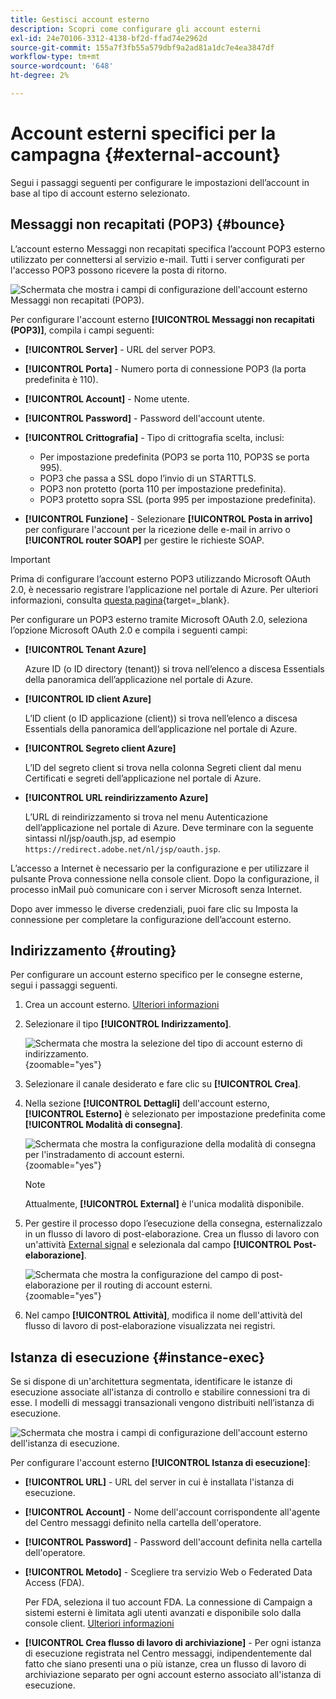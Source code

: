 ```yaml
---
title: Gestisci account esterno
description: Scopri come configurare gli account esterni
exl-id: 24e70106-3312-4138-bf2d-ffad74e2962d
source-git-commit: 155a7f3fb55a579dbf9a2ad81a1dc7e4ea3847df
workflow-type: tm+mt
source-wordcount: '648'
ht-degree: 2%

---
```


# Account esterni specifici per la campagna {#external-account}

Segui i passaggi seguenti per configurare le impostazioni dell’account in base al tipo di account esterno selezionato.

## Messaggi non recapitati (POP3) {#bounce}

L’account esterno Messaggi non recapitati specifica l’account POP3 esterno utilizzato per connettersi al servizio e-mail. Tutti i server configurati per l&#39;accesso POP3 possono ricevere la posta di ritorno.

![Schermata che mostra i campi di configurazione dell&#39;account esterno Messaggi non recapitati (POP3).](assets/external_account_bounce.png)

Per configurare l&#39;account esterno **[!UICONTROL Messaggi non recapitati (POP3)]**, compila i campi seguenti:

* **[!UICONTROL Server]** - URL del server POP3.

* **[!UICONTROL Porta]** - Numero porta di connessione POP3 (la porta predefinita è 110).

* **[!UICONTROL Account]** - Nome utente.

* **[!UICONTROL Password]** - Password dell&#39;account utente.

* **[!UICONTROL Crittografia]** - Tipo di crittografia scelta, inclusi:
   * Per impostazione predefinita (POP3 se porta 110, POP3S se porta 995).
   * POP3 che passa a SSL dopo l’invio di un STARTTLS.
   * POP3 non protetto (porta 110 per impostazione predefinita).
   * POP3 protetto sopra SSL (porta 995 per impostazione predefinita).

* **[!UICONTROL Funzione]** - Selezionare **[!UICONTROL Posta in arrivo]** per configurare l&#39;account per la ricezione delle e-mail in arrivo o **[!UICONTROL router SOAP]** per gestire le richieste SOAP.

>[!IMPORTANT]
>
>Prima di configurare l’account esterno POP3 utilizzando Microsoft OAuth 2.0, è necessario registrare l’applicazione nel portale di Azure. Per ulteriori informazioni, consulta [questa pagina](https://learn.microsoft.com/en-us/entra/identity-platform/quickstart-register-app){target=_blank}.

Per configurare un POP3 esterno tramite Microsoft OAuth 2.0, seleziona l’opzione Microsoft OAuth 2.0 e compila i seguenti campi:

* **[!UICONTROL Tenant Azure]**

  Azure ID (o ID directory (tenant)) si trova nell’elenco a discesa Essentials della panoramica dell’applicazione nel portale di Azure.

* **[!UICONTROL ID client Azure]**

  L’ID client (o ID applicazione (client)) si trova nell’elenco a discesa Essentials della panoramica dell’applicazione nel portale di Azure.

* **[!UICONTROL Segreto client Azure]**

  L’ID del segreto client si trova nella colonna Segreti client dal menu Certificati e segreti dell’applicazione nel portale di Azure.

* **[!UICONTROL URL reindirizzamento Azure]**

  L’URL di reindirizzamento si trova nel menu Autenticazione dell’applicazione nel portale di Azure. Deve terminare con la seguente sintassi nl/jsp/oauth.jsp, ad esempio `https://redirect.adobe.net/nl/jsp/oauth.jsp`.

L’accesso a Internet è necessario per la configurazione e per utilizzare il pulsante Prova connessione nella console client. Dopo la configurazione, il processo inMail può comunicare con i server Microsoft senza Internet.

Dopo aver immesso le diverse credenziali, puoi fare clic su Imposta la connessione per completare la configurazione dell’account esterno.

## Indirizzamento {#routing}

Per configurare un account esterno specifico per le consegne esterne, segui i passaggi seguenti.

1. Crea un account esterno. [Ulteriori informazioni](create-external-account.md)

1. Selezionare il tipo **[!UICONTROL Indirizzamento]**.

   ![Schermata che mostra la selezione del tipo di account esterno di indirizzamento.](assets/external-account-routing.png){zoomable="yes"}

1. Selezionare il canale desiderato e fare clic su **[!UICONTROL Crea]**.

1. Nella sezione **[!UICONTROL Dettagli]** dell&#39;account esterno, **[!UICONTROL Esterno]** è selezionato per impostazione predefinita come **[!UICONTROL Modalità di consegna]**.

   ![Schermata che mostra la configurazione della modalità di consegna per l&#39;instradamento di account esterni.](assets/external-account-delivery-mode.png){zoomable="yes"}

   >[!NOTE]
   >
   >Attualmente, **[!UICONTROL External]** è l&#39;unica modalità disponibile.

1. Per gestire il processo dopo l’esecuzione della consegna, esternalizzalo in un flusso di lavoro di post-elaborazione. Crea un flusso di lavoro con un&#39;attività [External signal](../workflows/activities/external-signal.md) e selezionala dal campo **[!UICONTROL Post-elaborazione]**.

   ![Schermata che mostra la configurazione del campo di post-elaborazione per il routing di account esterni.](assets/external-account-post-processing.png){zoomable="yes"}

1. Nel campo **[!UICONTROL Attività]**, modifica il nome dell&#39;attività del flusso di lavoro di post-elaborazione visualizzata nei registri. <!--you can edit the name of the activity that will be created if you add an external or bulk delivery to a workflow-->

## Istanza di esecuzione {#instance-exec}

Se si dispone di un&#39;architettura segmentata, identificare le istanze di esecuzione associate all&#39;istanza di controllo e stabilire connessioni tra di esse. I modelli di messaggi transazionali vengono distribuiti nell’istanza di esecuzione.

![Schermata che mostra i campi di configurazione dell&#39;account esterno dell&#39;istanza di esecuzione.](assets/external_account_exec.png)

Per configurare l&#39;account esterno **[!UICONTROL Istanza di esecuzione]**:

* **[!UICONTROL URL]** - URL del server in cui è installata l&#39;istanza di esecuzione.

* **[!UICONTROL Account]** - Nome dell&#39;account corrispondente all&#39;agente del Centro messaggi definito nella cartella dell&#39;operatore.

* **[!UICONTROL Password]** - Password dell&#39;account definita nella cartella dell&#39;operatore.

* **[!UICONTROL Metodo]** - Scegliere tra servizio Web o Federated Data Access (FDA).

  Per FDA, seleziona il tuo account FDA. La connessione di Campaign a sistemi esterni è limitata agli utenti avanzati e disponibile solo dalla console client. [Ulteriori informazioni](https://experienceleague.adobe.com/it/docs/campaign/campaign-v8/connect/fda#_blank)

* **[!UICONTROL Crea flusso di lavoro di archiviazione]** - Per ogni istanza di esecuzione registrata nel Centro messaggi, indipendentemente dal fatto che siano presenti una o più istanze, crea un flusso di lavoro di archiviazione separato per ogni account esterno associato all&#39;istanza di esecuzione.
